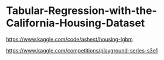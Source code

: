 # Tabular-Regression-with-the-California-Housing-Dataset

https://www.kaggle.com/code/ashest/housing-lgbm

https://www.kaggle.com/competitions/playground-series-s3e1
